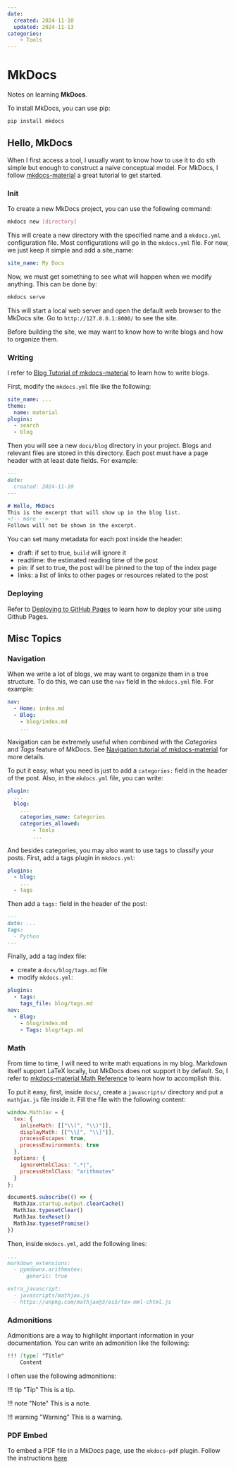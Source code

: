 ```yaml
---
date:
  created: 2024-11-10
  updated: 2024-11-13
categories:
    - Tools
---
```


# MkDocs

Notes on learning **MkDocs**.

<!-- more -->

To install MkDocs, you can use pip:
```bash
pip install mkdocs
```

## Hello, MkDocs
When I first access a tool, I usually want to know how to use it to do sth simple but enough to construct a naive conceptual model. 
For MkDocs, I follow [mkdocs-material](https://squidfunk.github.io/mkdocs-material/getting-started/) a great tutorial to get started.

### Init 
To create a new MkDocs project, you can use the following command:
```bash
mkdocs new [directory]
```

This will create a new directory with the specified name and a `mkdocs.yml` configuration file. 
Most configurations will go in the `mkdocs.yml` file. For now, we just keep it simple and add a site_name:
```yaml
site_name: My Docs
```

Now, we must get something to see what will happen when we modify anything. This can be done by:
```bash
mkdocs serve
```

This will start a local web server and open the default web browser to the MkDocs site. 
Go to `http://127.0.0.1:8000/` to see the site.

Before building the site, we may want to know how to write blogs and how to organize them.

### Writing
I refer to [Blog Tutorial of mkdocs-material](https://squidfunk.github.io/mkdocs-material/tutorials/blogs/basic/) to learn how to write blogs.

First, modify the `mkdocs.yml` file like the following:
```yaml
site_name: ...
theme:
  name: material
plugins:
  - search
  - blog
```
Then you will see a new `docs/blog` directory in your project. Blogs and relevant files are stored in this directory.
Each post must have a page header with at least date fields. For example:

```md
---
date: 
  created: 2024-11-10
---

# Hello, MkDocs
This is the excerpt that will show up in the blog list.
<!-- more -->
Follows will not be shown in the excerpt.
```

You can set many metadata for each post inside the header:

- draft: if set to true, `build` will ignore it
- readtime: the estimated reading time of the post
- pin: if set to true, the post will be pinned to the top of the index page
- links: a list of links to other pages or resources related to the post

### Deploying
Refer to [Deploying to GitHub Pages](https://www.mkdocs.org/user-guide/deploying-your-docs/#project-pages) to learn how to deploy your site using Github Pages.

## Misc Topics
### Navigation
When we write a lot of blogs, we may want to organize them in a tree structure.
To do this, we can use the `nav` field in the `mkdocs.yml` file. For example:
```yaml
nav:
  - Home: index.md
  - Blog:
    - blog/index.md
    ...
```
Navigation can be extremely useful when combined with the *Categories* and *Tags* feature of MkDocs. See [Navigation tutorial of mkdocs-material](https://squidfunk.github.io/mkdocs-material/tutorials/blogs/navigation/#using-categories) for more details.

To put it easy, what you need is just to add a `categories:` field in the header of the post.
Also, in the `mkdocs.yml` file, you can write:
```yaml
plugin:
  ...
  blog:
    ...
    categories_name: Categories
    categories_allowed:
        - Tools
        ...
```

And besides categories, you may also want to use tags to classify your posts.
First, add a tags plugin in `mkdocs.yml`:
```yaml
plugins:
  - blog:
    ...
  - tags
```
Then add a `tags:` field in the header of the post:
```md
---
date: ...
tags:
  - Python
---
```
Finally, add a tag index file:
- create a `docs/blog/tags.md` file
- modify `mkdocs.yml`:

```yaml
plugins:
  - tags:
    tags_file: blog/tags.md
nav:
  - Blog:
    - blog/index.md
    - Tags: blog/tags.md
```


### Math
From time to time, I will need to write math equations in my blog. Markdown itself support LaTeX locally, but MkDocs does not support it by default.
So, I refer to [mkdocs-material Math Reference](https://squidfunk.github.io/mkdocs-material/reference/math/) to learn how to accomplish this.

To put it easy, first, inside `docs/`, create a `javascripts/` directory and put a `mathjax.js` file inside it.
Fill the file with the following content:
```js
window.MathJax = {
  tex: {
    inlineMath: [["\\(", "\\)"]],
    displayMath: [["\\[", "\\]"]],
    processEscapes: true,
    processEnvironments: true
  },
  options: {
    ignoreHtmlClass: ".*|",
    processHtmlClass: "arithmatex"
  }
};

document$.subscribe(() => { 
  MathJax.startup.output.clearCache()
  MathJax.typesetClear()
  MathJax.texReset()
  MathJax.typesetPromise()
})
```
Then, inside `mkdocs.yml`, add the following lines:
```yaml
...
markdown_extensions:
  - pymdownx.arithmatex:
      generic: true

extra_javascript:
  - javascripts/mathjax.js
  - https://unpkg.com/mathjax@3/es5/tex-mml-chtml.js
```

### Admonitions
Admonitions are a way to highlight important information in your documentation.
You can write an admonition like the following:
```md
!!! [type] "Title"
    Content
```

I often use the following admonitions:

!!! tip "Tip"
    This is a tip.

!!! note "Note"
    This is a note.

!!! warning "Warning"
    This is a warning.

### PDF Embed
To embed a PDF file in a MkDocs page, use the `mkdocs-pdf` plugin.
Follow the instructions [here](https://pypi.org/project/mkdocs-pdf/)